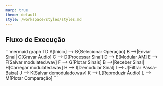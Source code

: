 ```yaml
---
marp: true
theme: default
style: /workspace/styles/styles.md
---
```


## Fluxo de Execução
<div style="height: 70vh; overflow: auto;">
```mermaid
graph TD
    A[Início] --> B{Selecionar Operação}
    B -->|Enviar Sinal| C[Gravar Áudio]
    C --> D[Processar Sinal]
    D --> E[Modular AM]
    E --> F[Salvar modulated.wav]
    F --> G[Plotar Sinais]
    B -->|Receber Sinal| H[Carregar modulated.wav]
    H --> I[Demodular Sinal]
    I --> J[Filtrar Passa-Baixa]
    J --> K[Salvar demodulado.wav]
    K --> L[Reproduzir Áudio]
    L --> M[Plotar Comparação]
```
</div>